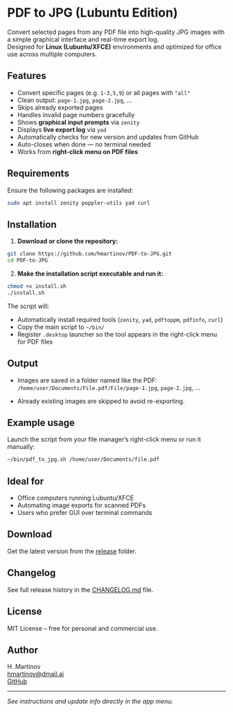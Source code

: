 # PDF to JPG (Lubuntu Edition)

Convert selected pages from any PDF file into high-quality JPG images with a simple graphical interface and real-time export log.  
Designed for **Linux (Lubuntu/XFCE)** environments and optimized for office use across multiple computers.

## Features

- Convert specific pages (e.g. `1-3,5,9`) or all pages with `"all"`
- Clean output: `page-1.jpg`, `page-2.jpg`, ...
- Skips already exported pages
- Handles invalid page numbers gracefully
- Shows **graphical input prompts** via `zenity`
- Displays **live export log** via `yad`
- Automatically checks for new version and updates from GitHub
- Auto-closes when done — no terminal needed
- Works from **right-click menu on PDF files**

## Requirements

Ensure the following packages are installed:

```bash
sudo apt install zenity poppler-utils yad curl
```

## Installation

1. **Download or clone the repository:**

```bash
git clone https://github.com/hmartinov/PDF-to-JPG.git
cd PDF-to-JPG
```

2. **Make the installation script executable and run it:**

```bash
chmod +x install.sh
./install.sh
```

The script will:
- Automatically install required tools (`zenity`, `yad`, `pdftoppm`, `pdfinfo`, `curl`)
- Copy the main script to `~/bin/`
- Register `.desktop` launcher so the tool appears in the right-click menu for PDF files

## Output

- Images are saved in a folder named like the PDF:  
  `/home/user/Documents/File.pdf/File/page-1.jpg`, `page-2.jpg`, ...

- Already existing images are skipped to avoid re-exporting.

## Example usage

Launch the script from your file manager’s right-click menu or run it manually:

```bash
~/bin/pdf_to_jpg.sh /home/user/Documents/file.pdf
```
## Ideal for

- Office computers running Lubuntu/XFCE
- Automating image exports for scanned PDFs
- Users who prefer GUI over terminal commands

## Download

Get the latest version from the [release](https://github.com/hmartinov/PDF-to-JPG/releases) folder.

## Changelog

See full release history in the [CHANGELOG.md](./CHANGELOG.md) file.

## License

MIT License – free for personal and commercial use.

## Author

H. Martinov  
[hmartinov@dmail.ai](mailto:hmartinov@dmail.ai)  
[GitHub](https://github.com/hmartinov/PDF-to-JPG)

---

_See instructions and update info directly in the app menu._
